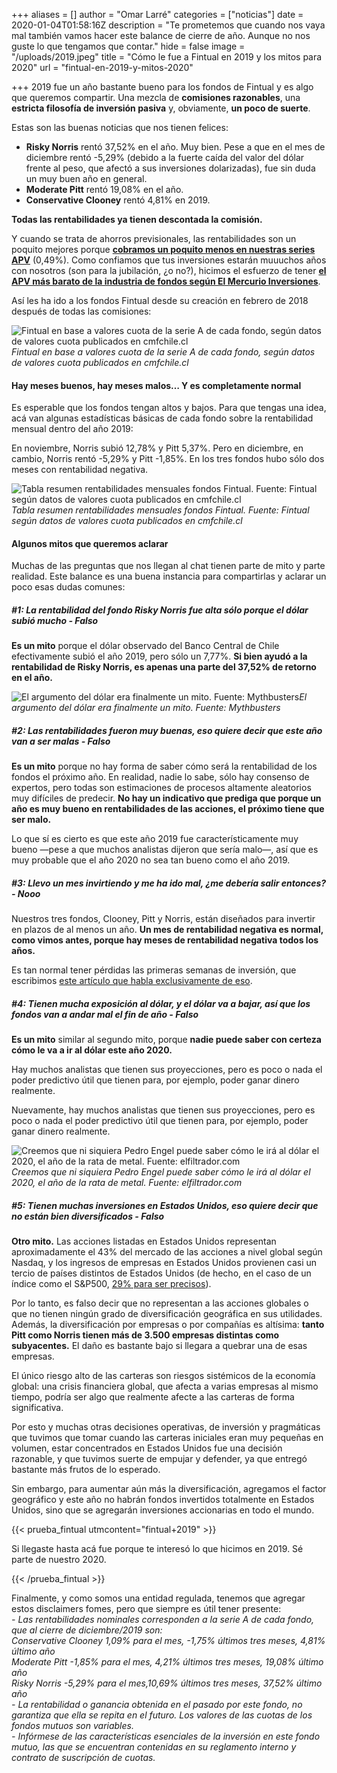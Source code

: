 +++
aliases = []
author = "Omar Larré"
categories = ["noticias"]
date = 2020-01-04T01:58:16Z
description = "Te prometemos que cuando nos vaya mal también vamos hacer este balance de cierre de año. Aunque no nos guste lo que tengamos que contar."
hide = false
image = "/uploads/2019.jpeg"
title = "Cómo le fue a Fintual en 2019 y los mitos para 2020"
url = "fintual-en-2019-y-mitos-2020"

+++
2019 fue un año bastante bueno para los fondos de Fintual y es algo que queremos compartir. Una mezcla de **comisiones razonables**, una **estricta filosofía de inversión pasiva** y, obviamente, **un poco de suerte**.

Estas son las buenas noticias que nos tienen felices:

* **Risky Norris** rentó 37,52% en el año. Muy bien. Pese a que en el mes de diciembre rentó -5,29% (debido a la fuerte caída del valor del dólar frente al peso, que afectó a sus inversiones dolarizadas), fue sin duda un muy buen año en general.
* **Moderate Pitt** rentó 19,08% en el año.
* **Conservative Clooney** rentó 4,81% en 2019.

**Todas las rentabilidades ya tienen descontada la comisión.**   
  
Y cuando se trata de ahorros previsionales, las rentabilidades son un poquito mejores porque [**cobramos un poquito menos en nuestras series APV**](https://fintual.cl/apv) (0,49%). Como confiamos que tus inversiones estarán muuuchos años con nosotros (son para la jubilación, ¿o no?), hicimos el esfuerzo de tener [**el APV más barato de la industria de fondos según El Mercurio Inversiones**](https://www.elmercurio.com/Inversiones/Noticias/Analisis/2019/01/25/Nueva-serie-APV-de-fondos-mutuos-de-Fintual-es-la-mas-barata-del-mercado.aspx).

Así les ha ido a los fondos Fintual desde su creación en febrero de 2018 después de todas las comisiones:

![Fintual en base a valores cuota de la serie A de cada fondo, según datos de valores cuota publicados en cmfchile.cl](/uploads/fondosfintual.png)_Fintual en base a valores cuota de la serie A de cada fondo, según datos de valores cuota publicados en cmfchile.cl_

#### Hay meses buenos, hay meses malos… Y es completamente normal

Es esperable que los fondos tengan altos y bajos. Para que tengas una idea, acá van algunas estadísticas básicas de cada fondo sobre la rentabilidad mensual dentro del año 2019:

En noviembre, Norris subió 12,78% y Pitt 5,37%. Pero en diciembre, en cambio, Norris rentó -5,29% y Pitt -1,85%. En los tres fondos hubo sólo dos meses con rentabilidad negativa.

![Tabla resumen rentabilidades mensuales fondos Fintual. Fuente: Fintual según datos de valores cuota publicados en cmfchile.cl](/uploads/retornosnominales.png)_Tabla resumen rentabilidades mensuales fondos Fintual. Fuente: Fintual según datos de valores cuota publicados en cmfchile.cl_

#### Algunos mitos que queremos aclarar

Muchas de las preguntas que nos llegan al chat tienen parte de mito y parte realidad. Este balance es una buena instancia para compartirlas y aclarar un poco esas dudas comunes:

##### **#1:** _La rentabilidad del fondo Risky Norris fue alta sólo porque el dólar subió mucho_ - Falso

**Es un mito** porque el dólar observado del Banco Central de Chile efectivamente subió el año 2019, pero sólo un 7,77%. **Si bien ayudó a la rentabilidad de Risky Norris, es apenas una parte del 37,52% de retorno en el año.**

![El argumento del dólar era finalmente un mito. Fuente: Mythbusters](/uploads/mythbusters.jpg)_El argumento del dólar era finalmente un mito. Fuente: Mythbusters_

##### **#2:** _Las rentabilidades fueron muy buenas, eso quiere decir que este año van a ser malas_ - Falso

**Es un mito** porque no hay forma de saber cómo será la rentabilidad de los fondos el próximo año. En realidad, nadie lo sabe, sólo hay consenso de expertos, pero todas son estimaciones de procesos altamente aleatorios muy difíciles de predecir. **No hay un indicativo que prediga que porque un año es muy bueno en rentabilidades de las acciones, el próximo tiene que ser malo.**

Lo que sí es cierto es que este año 2019 fue característicamente muy bueno —pese a que muchos analistas dijeron que sería malo—, así que es muy probable que el año 2020 no sea tan bueno como el año 2019.

##### **#3:** _Llevo un mes invirtiendo y me ha ido mal, ¿me debería salir entonces?_ - Nooo

Nuestros tres fondos, Clooney, Pitt y Norris, están diseñados para invertir en plazos de al menos un año. **Un mes de rentabilidad negativa es normal, como vimos antes, porque hay meses de rentabilidad negativa todos los años.**

Es tan normal tener pérdidas las primeras semanas de inversión, que escribimos [este artículo que habla exclusivamente de eso](https://edu.fintual.cl/p%C3%A9rdidas-de-corto-plazo-t%C3%B3mate-unos-minutos-y-lee-esto-e222b63f3939/).

##### **#4:** _Tienen mucha exposición al dólar, y el dólar va a bajar, así que los fondos van a andar mal el fin de año_ - Falso

**Es un mito** similar al segundo mito, porque **nadie puede saber con certeza cómo le va a ir al dólar este año 2020.**

Hay muchos analistas que tienen sus proyecciones, pero es poco o nada el poder predictivo útil que tienen para, por ejemplo, poder ganar dinero realmente.

Nuevamente, hay muchos analistas que tienen sus proyecciones, pero es poco o nada el poder predictivo útil que tienen para, por ejemplo, poder ganar dinero realmente.

![Creemos que ni siquiera Pedro Engel puede saber cómo le irá al dólar el 2020, el año de la rata de metal. Fuente: elfiltrador.com](/uploads/pedritoengel.jpg)_Creemos que ni siquiera Pedro Engel puede saber cómo le irá al dólar el 2020, el año de la rata de metal. Fuente: elfiltrador.com_

##### #5: _Tienen muchas inversiones en Estados Unidos, eso quiere decir que no están bien diversificados_ - Falso

**Otro mito.** Las acciones listadas en Estados Unidos representan aproximadamente el 43% del mercado de las acciones a nivel global según Nasdaq, y los ingresos de empresas en Estados Unidos provienen casi un tercio de países distintos de Estados Unidos (de hecho, en el caso de un índice como el S&P500, [29% para ser precisos](https://www.spglobal.com/en/research-insights/articles/2019-review-recession-war-nonchalance-deficits-and-brexit-the-year-in-5-charts)).

Por lo tanto, es falso decir que no representan a las acciones globales o que no tienen ningún grado de diversificación geográfica en sus utilidades. Además, la diversificación por empresas o por compañías es altísima: **tanto Pitt como Norris tienen más de 3.500 empresas distintas como subyacentes.** El daño es bastante bajo si llegara a quebrar una de esas empresas.

El único riesgo alto de las carteras son riesgos sistémicos de la economía global: una crisis financiera global, que afecta a varias empresas al mismo tiempo, podría ser algo que realmente afecte a las carteras de forma significativa.

Por esto y muchas otras decisiones operativas, de inversión y pragmáticas que tuvimos que tomar cuando las carteras iniciales eran muy pequeñas en volumen, estar concentrados en Estados Unidos fue una decisión razonable, y que tuvimos suerte de empujar y defender, ya que entregó bastante más frutos de lo esperado.

Sin embargo, para aumentar aún más la diversificación, agregamos el factor geográfico y este año no habrán fondos invertidos totalmente en Estados Unidos, sino que se agregarán inversiones accionarias en todo el mundo.

{{< prueba_fintual utmcontent="fintual+2019" >}}

Si llegaste hasta acá fue porque te interesó lo que hicimos en 2019. Sé parte de nuestro 2020.

{{< /prueba_fintual >}}

Finalmente, y como somos una entidad regulada, tenemos que agregar estos disclaimers fomes, pero que siempre es útil tener presente:  
_- Las rentabilidades nominales corresponden a la serie A de cada fondo, que al cierre de diciembre/2019 son:  
Conservative Clooney 1,09% para el mes, -1,75% últimos tres meses, 4,81% último año  
Moderate Pitt -1,85% para el mes, 4,21% últimos tres meses, 19,08% último año  
Risky Norris -5,29% para el mes,10,69% últimos tres meses, 37,52% último año  
\- La rentabilidad o ganancia obtenida en el pasado por este fondo, no garantiza que ella se repita en el futuro. Los valores de las cuotas de los fondos mutuos son variables.  
\- Infórmese de las características esenciales de la inversión en este fondo mutuo, las que se encuentran contenidas en su reglamento interno y contrato de suscripción de cuotas._